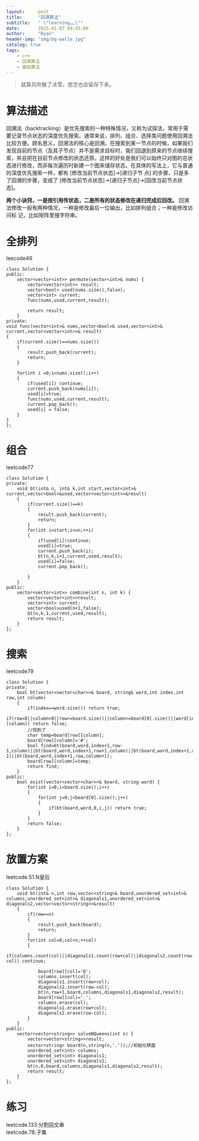 ```yaml
---
layout:     post
title:      "回溯算法"
subtitle:   " \"learning……\""
date:       2025-01-07 09:45:00
author:     "Ryan"
header-img: "img/bg-walle.jpg"
catalog: true
tags:
    - c++
    - 回溯算法
    - 基础算法
---
```


> 就算风吹散了冰雪，想念也会留存下来。

# 算法描述  
回溯法（backtracking）是优先搜索的一种特殊情况，又称为试探法，常用于需要记录节点状态的深度优先搜索。通常来说，排列、组合、选择类问题使用回溯法比较方便。顾名思义，回溯法的核心是回溯。在搜索到某一节点的时候，如果我们发现目前的节点（及其子节点）并不是需求目标时，我们回退到原来的节点继续搜索，并且把在目前节点修改的状态还原。这样的好处是我们可以始终只对图的总状态进行修改，而非每次遍历时新建一个图来储存状态。在具体的写法上，它与普通的深度优先搜索一样，都有 [修改当前节点状态]→[递归子节
点] 的步骤，只是多了回溯的步骤，变成了 [修改当前节点状态]→[递归子节点]→[回改当前节点状态]。

**两个小诀窍，一是按引用传状态，二是所有的状态修改在递归完成后回改。** 回溯法修改一般有两种情况，一种是修改最后一位输出，比如排列组合；一种是修改访问标
记，比如矩阵里搜字符串。

# 全排列  
leecode46  
````
class Solution {
public:
    vector<vector<int>> permute(vector<int>& nums) {
        vector<vector<int>> result;
        vector<bool> used(nums.size(),false);
        vector<int> current;
        func(nums,used,current,result);

        return result;
    }
private:
void func(vector<int>& nums,vector<bool>& used,vector<int>& current,vector<vector<int>>& result)
{
    if(current.size()==nums.size())
    {
        result.push_back(current);
        return;
    }

    for(int i =0;i<nums.size();i++)
    {
        if(used[i]) continue;
        current.push_back(nums[i]);
        used[i]=true;
        func(nums,used,current,result);
        current.pop_back();
        used[i] = false;
    }
}
};
````

# 组合  
leetcode77  
````
class Solution {
private:
    void bt(int& n, int& k,int start,vector<int>& current,vector<bool>&used,vector<vector<int>>&result)
    {
        if(current.size()==k)
        {
            result.push_back(current);
            return;
        }
        for(int i=start;i<=n;++i)
        {
            if(used[i])continue;
            used[i]=true;
            current.push_back(i);
            bt(n,k,i+1,current,used,result);
            used[i]=false;
            current.pop_back();

        }
    }
public:
    vector<vector<int>> combine(int n, int k) {
        vector<vector<int>>result;
        vector<int> current;
        vector<bool>used(n+1,false);
        bt(n,k,1,current,used,result);
        return result;
    }
};
````





# 搜索  
leetcode79  
````
class Solution {
private:
    bool bt(vector<vector<char>>& board, string& word,int index,int row,int column)
    {
        if(index==word.size()) return true;
        if(row<0||column<0||row>=board.size()||column>=board[0].size()||word[index]!=board[row][column]) return false;
        //找到了
        char temp=board[row][column];
        board[row][column]='#';
        bool find=bt(board,word,index+1,row-1,column)||bt(board,word,index+1,row+1,column)||bt(board,word,index+1,row,column-1)||bt(board,word,index+1,row,column+1);
        board[row][column]=temp;
        return find;
    }
public:
    bool exist(vector<vector<char>>& board, string word) {
        for(int i=0;i<board.size();i++)
        {
            for(int j=0;j<board[0].size();j++)
            {
                if(bt(board,word,0,i,j)) return true;
            }
        }
        return false;
    }
};
````




# 放置方案  
leetcode.51.N皇后  
````
class Solution {
    void bt(int& n,int row,vector<string>& board,unordered_set<int>& columns,unordered_set<int>& diagonals1,unordered_set<int>& diagonals2,vector<vector<string>>&result)
    {
        if(row==n)
        {
            result.push_back(board);
            return;
        }
        for(int col=0;col<n;++col)
        {
            if(columns.count(col)||diagonals1.count(row+col)||diagonals2.count(row-col)) continue;

            board[row][col]='Q';
            columns.insert(col);
            diagonals1.insert(row+col);
            diagonals2.insert(row-col);
            bt(n,row+1,board,columns,diagonals1,diagonals2,result);
            board[row][col]='.';
            columns.erase(col);
            diagonals1.erase(row+col);
            diagonals2.erase(row-col);
        }
    }
public:
    vector<vector<string>> solveNQueens(int n) {
        vector<vector<string>>result;
        vector<string> board(n,string(n,'.'));//初始化棋盘
        unordered_set<int> columns;
        unordered_set<int> diagonals1;
        unordered_set<int> diagonals2;
        bt(n,0,board,columns,diagonals1,diagonals2,result);
        return result;
    }
};
````

# 练习  
leetcode.133.分割回文串  
leetcode.78.子集  


















